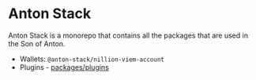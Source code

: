 # Anton Stack

Anton Stack is a monorepo that contains all the packages that are used in the Son of Anton.

- Wallets: `@anton-stack/nillion-viem-account`
- Plugins - [packages/plugins](./packages/plugins/)